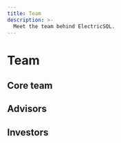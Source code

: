 ```yaml
---
title: Team
description: >-
  Meet the team behind ElectricSQL.
---
```


<script setup>
import TeamMembers from '../.vitepress/theme/TeamMembers.vue'
import { data } from '../data/team.data.ts'

const { advisors, investors, team } = data
</script>

<!--
> [!INFO] We're hiring!
> See the [jobs page](/about/jobs) for active roles.
-->

# Team

## Core team

<TeamMembers :items="team" />

## Advisors

<TeamMembers :items="advisors" />

## Investors

<TeamMembers :items="investors" />
